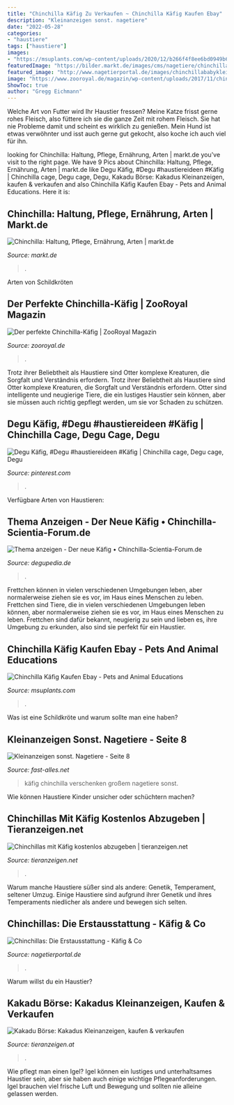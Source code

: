 ```yaml
---
title: "Chinchilla Käfig Zu Verkaufen ~ Chinchilla Käfig Kaufen Ebay"
description: "Kleinanzeigen sonst. nagetiere"
date: "2022-05-28"
categories:
- "haustiere"
tags: ["haustiere"]
images:
- "https://msuplants.com/wp-content/uploads/2020/12/b266f4f8ee6bd0949b6fdc09ee7ab773-1139x1536.jpg"
featuredImage: "https://bilder.markt.de/images/cms/nagetiere/chinchilla_sandbad.jpg"
featured_image: "http://www.nagetierportal.de/images/chinchillababyklein_200.jpg"
image: "https://www.zooroyal.de/magazin/wp-content/uploads/2017/11/chinchilla-haus-760x570.jpg"
ShowToc: true
author: "Gregg Eichmann"
---
```



Welche Art von Futter wird Ihr Haustier fressen?
Meine Katze frisst gerne rohes Fleisch, also füttere ich sie die ganze Zeit mit rohem Fleisch. Sie hat nie Probleme damit und scheint es wirklich zu genießen. Mein Hund ist etwas verwöhnter und isst auch gerne gut gekocht, also koche ich auch viel für ihn.

	

		
looking for Chinchilla: Haltung, Pflege, Ernährung, Arten | markt.de you've visit to the right page. We have 9 Pics about Chinchilla: Haltung, Pflege, Ernährung, Arten | markt.de like Degu Käfig, #Degu #haustiereideen #Käfig | Chinchilla cage, Degu cage, Degu, Kakadu Börse: Kakadus Kleinanzeigen, kaufen &amp; verkaufen and also Chinchilla Käfig Kaufen Ebay - Pets and Animal Educations. Here it is:
		
    
## Chinchilla: Haltung, Pflege, Ernährung, Arten | Markt.de

<img loading=lazy src="https://bilder.markt.de/images/cms/nagetiere/chinchilla_sandbad.jpg" onerror="this.onerror=null;this.src='https://tse2.mm.bing.net/th?id=OIP.9wrHSoZUVUBFCjLxK40puwAAAA&amp;pid=15.1';" alt="Chinchilla: Haltung, Pflege, Ernährung, Arten | markt.de">

_Source: markt.de_

>. 

	

Arten von Schildkröten

    
## Der Perfekte Chinchilla-Käfig | ZooRoyal Magazin

<img loading=lazy src="https://www.zooroyal.de/magazin/wp-content/uploads/2017/11/chinchilla-haus-760x570.jpg" onerror="this.onerror=null;this.src='https://tse2.mm.bing.net/th?id=OIP.OrP8aHdJTEJ89WEZXRmVSgHaFj&amp;pid=15.1';" alt="Der perfekte Chinchilla-Käfig | ZooRoyal Magazin">

_Source: zooroyal.de_

>. 

	

Trotz ihrer Beliebtheit als Haustiere sind Otter komplexe Kreaturen, die Sorgfalt und Verständnis erfordern.
Trotz ihrer Beliebtheit als Haustiere sind Otter komplexe Kreaturen, die Sorgfalt und Verständnis erfordern. Otter sind intelligente und neugierige Tiere, die ein lustiges Haustier sein können, aber sie müssen auch richtig gepflegt werden, um sie vor Schaden zu schützen.

    
## Degu Käfig, #Degu #haustiereideen #Käfig | Chinchilla Cage, Degu Cage, Degu

<img loading=lazy src="https://i.pinimg.com/736x/d5/c5/4e/d5c54ea88877bbc183f949906bcba05a.jpg" onerror="this.onerror=null;this.src='https://tse1.mm.bing.net/th?id=OIP.Ys6MN0TVMxCbM4JJztqpWwHaOX&amp;pid=15.1';" alt="Degu Käfig, #Degu #haustiereideen #Käfig | Chinchilla cage, Degu cage, Degu">

_Source: pinterest.com_

>. 

	

Verfügbare Arten von Haustieren:

    
## Thema Anzeigen - Der Neue Käfig • Chinchilla-Scientia-Forum.de

<img loading=lazy src="http://up.picr.de/8550149iel.jpg" onerror="this.onerror=null;this.src='https://tse3.mm.bing.net/th?id=OIP.GxKbn_VVwcMH3n16aJtCiQHaFj&amp;pid=15.1';" alt="Thema anzeigen - Der neue Käfig • Chinchilla-Scientia-Forum.de">

_Source: degupedia.de_

>. 

	

Frettchen können in vielen verschiedenen Umgebungen leben, aber normalerweise ziehen sie es vor, im Haus eines Menschen zu leben.
Frettchen sind Tiere, die in vielen verschiedenen Umgebungen leben können, aber normalerweise ziehen sie es vor, im Haus eines Menschen zu leben. Frettchen sind dafür bekannt, neugierig zu sein und lieben es, ihre Umgebung zu erkunden, also sind sie perfekt für ein Haustier.

    
## Chinchilla Käfig Kaufen Ebay - Pets And Animal Educations

<img loading=lazy src="https://msuplants.com/wp-content/uploads/2020/12/b266f4f8ee6bd0949b6fdc09ee7ab773-1139x1536.jpg" onerror="this.onerror=null;this.src='https://tse3.mm.bing.net/th?id=OIP.8jJhM27yw566fOXT8MMXUAHaJ_&amp;pid=15.1';" alt="Chinchilla Käfig Kaufen Ebay - Pets and Animal Educations">

_Source: msuplants.com_

>. 

	

Was ist eine Schildkröte und warum sollte man eine haben?

    
## Kleinanzeigen Sonst. Nagetiere - Seite 8

<img loading=lazy src="http://fast-alles.net/pictures/172256.jpg" onerror="this.onerror=null;this.src='https://tse4.mm.bing.net/th?id=OIP.Ct68EY9Bq--O6V-FaWrkcQDhEs&amp;pid=15.1';" alt="Kleinanzeigen sonst. Nagetiere - Seite 8">

_Source: fast-alles.net_

>käfig chinchilla verschenken großem nagetiere sonst. 

	

Wie können Haustiere Kinder unsicher oder schüchtern machen?

    
## Chinchillas Mit Käfig Kostenlos Abzugeben | Tieranzeigen.net

<img loading=lazy src="https://www.tieranzeigen.net/export/5JmIVyhS8XKx.JPG" onerror="this.onerror=null;this.src='https://tse1.mm.bing.net/th?id=OIP.idd6uHY46h_4TbKltyFUZwHaJ4&amp;pid=15.1';" alt="Chinchillas mit Käfig kostenlos abzugeben | tieranzeigen.net">

_Source: tieranzeigen.net_

>. 

	

Warum manche Haustiere süßer sind als andere: Genetik, Temperament, seltener Umzug.
Einige Haustiere sind aufgrund ihrer Genetik und ihres Temperaments niedlicher als andere und bewegen sich selten.

    
## Chinchillas: Die Erstausstattung - Käfig &amp; Co

<img loading=lazy src="http://www.nagetierportal.de/images/chinchillababyklein_200.jpg" onerror="this.onerror=null;this.src='https://tse4.mm.bing.net/th?id=OIP.eKjMUNMhe-GPlZ4aEmFx2AHaFj&amp;pid=15.1';" alt="Chinchillas: Die Erstausstattung - Käfig &amp; Co">

_Source: nagetierportal.de_

>. 

	

Warum willst du ein Haustier?

    
## Kakadu Börse: Kakadus Kleinanzeigen, Kaufen &amp; Verkaufen

<img loading=lazy src="https://www.tieranzeigen.at/voegel/kakadu/kakadu.jpg" onerror="this.onerror=null;this.src='https://tse1.mm.bing.net/th?id=OIP.UfDDq6HMmTLIAYXpPXb8dgHaFj&amp;pid=15.1';" alt="Kakadu Börse: Kakadus Kleinanzeigen, kaufen &amp; verkaufen">

_Source: tieranzeigen.at_

>. 

	

Wie pflegt man einen Igel?
Igel können ein lustiges und unterhaltsames Haustier sein, aber sie haben auch einige wichtige Pflegeanforderungen. Igel brauchen viel frische Luft und Bewegung und sollten nie alleine gelassen werden.

